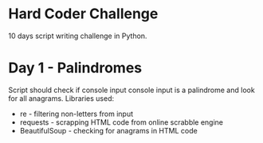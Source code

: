 # Hard Coder Challenge

10 days script writing challenge in Python.

# Day 1 - Palindromes

Script should check if console input console input is a palindrome and look for all anagrams. 
Libraries used:
  - re - filtering non-letters from input
  - requests - scrapping HTML code from online scrabble engine
  - BeautifulSoup - checking for anagrams in HTML code
